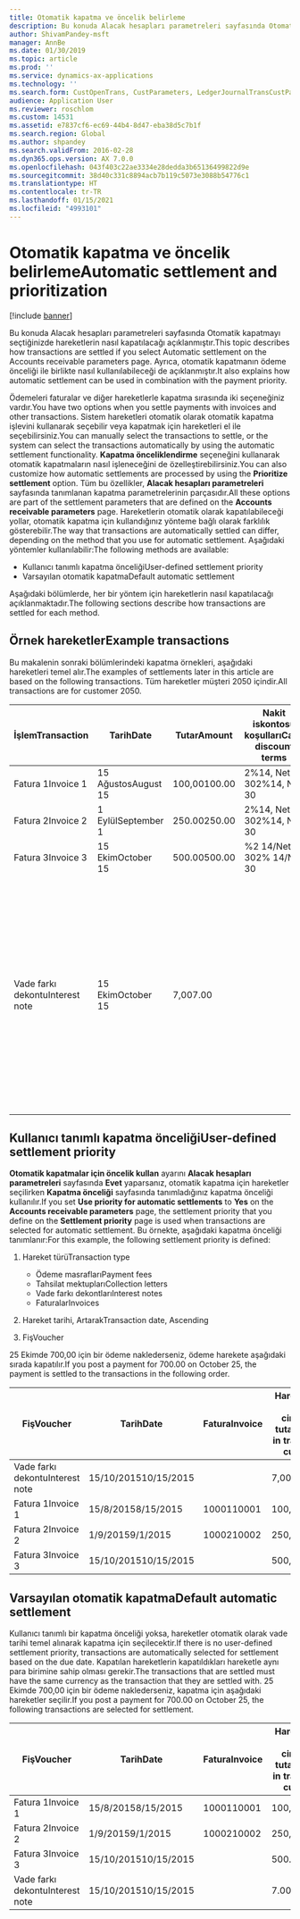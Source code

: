 ```yaml
---
title: Otomatik kapatma ve öncelik belirleme
description: Bu konuda Alacak hesapları parametreleri sayfasında Otomatik kapatmayı seçtiğinizde hareketlerin nasıl kapatılacağı açıklanmıştır. Ayrıca, otomatik kapatmanın ödeme önceliği ile birlikte nasıl kullanılabileceği de açıklanmıştır.
author: ShivamPandey-msft
manager: AnnBe
ms.date: 01/30/2019
ms.topic: article
ms.prod: ''
ms.service: dynamics-ax-applications
ms.technology: ''
ms.search.form: CustOpenTrans, CustParameters, LedgerJournalTransCustPaym
audience: Application User
ms.reviewer: roschlom
ms.custom: 14531
ms.assetid: e7837cf6-ec69-44b4-8d47-eba38d5c7b1f
ms.search.region: Global
ms.author: shpandey
ms.search.validFrom: 2016-02-28
ms.dyn365.ops.version: AX 7.0.0
ms.openlocfilehash: 043f403c22ae3334e28dedda3b65136499822d9e
ms.sourcegitcommit: 38d40c331c8894acb7b119c5073e3088b54776c1
ms.translationtype: HT
ms.contentlocale: tr-TR
ms.lasthandoff: 01/15/2021
ms.locfileid: "4993101"
---
```

# <a name="automatic-settlement-and-prioritization"></a><span data-ttu-id="73888-104">Otomatik kapatma ve öncelik belirleme</span><span class="sxs-lookup"><span data-stu-id="73888-104">Automatic settlement and prioritization</span></span>

[!include [banner](../includes/banner.md)]

<span data-ttu-id="73888-105">Bu konuda Alacak hesapları parametreleri sayfasında Otomatik kapatmayı seçtiğinizde hareketlerin nasıl kapatılacağı açıklanmıştır.</span><span class="sxs-lookup"><span data-stu-id="73888-105">This topic describes how transactions are settled if you select Automatic settlement on the Accounts receivable parameters page.</span></span> <span data-ttu-id="73888-106">Ayrıca, otomatik kapatmanın ödeme önceliği ile birlikte nasıl kullanılabileceği de açıklanmıştır.</span><span class="sxs-lookup"><span data-stu-id="73888-106">It also explains how automatic settlement can be used in combination with the payment priority.</span></span>

<span data-ttu-id="73888-107">Ödemeleri faturalar ve diğer hareketlerle kapatma sırasında iki seçeneğiniz vardır.</span><span class="sxs-lookup"><span data-stu-id="73888-107">You have two options when you settle payments with invoices and other transactions.</span></span> <span data-ttu-id="73888-108">Sistem hareketleri otomatik olarak otomatik kapatma işlevini kullanarak seçebilir veya kapatmak için hareketleri el ile seçebilirsiniz.</span><span class="sxs-lookup"><span data-stu-id="73888-108">You can manually select the transactions to settle, or the system can select the transactions automatically by using the automatic settlement functionality.</span></span> <span data-ttu-id="73888-109">**Kapatma önceliklendirme** seçeneğini kullanarak otomatik kapatmaların nasıl işleneceğini de özelleştirebilirsiniz.</span><span class="sxs-lookup"><span data-stu-id="73888-109">You can also customize how automatic settlements are processed by using the **Prioritize settlement** option.</span></span> <span data-ttu-id="73888-110">Tüm bu özellikler, **Alacak hesapları parametreleri** sayfasında tanımlanan kapatma parametrelerinin parçasıdır.</span><span class="sxs-lookup"><span data-stu-id="73888-110">All these options are part of the settlement parameters that are defined on the **Accounts receivable parameters** page.</span></span> <span data-ttu-id="73888-111">Hareketlerin otomatik olarak kapatılabileceği yollar, otomatik kapatma için kullandığınız yönteme bağlı olarak farklılık gösterebilir.</span><span class="sxs-lookup"><span data-stu-id="73888-111">The way that transactions are automatically settled can differ, depending on the method that you use for automatic settlement.</span></span> <span data-ttu-id="73888-112">Aşağıdaki yöntemler kullanılabilir:</span><span class="sxs-lookup"><span data-stu-id="73888-112">The following methods are available:</span></span>

-   <span data-ttu-id="73888-113">Kullanıcı tanımlı kapatma önceliği</span><span class="sxs-lookup"><span data-stu-id="73888-113">User-defined settlement priority</span></span>
-   <span data-ttu-id="73888-114">Varsayılan otomatik kapatma</span><span class="sxs-lookup"><span data-stu-id="73888-114">Default automatic settlement</span></span>

<span data-ttu-id="73888-115">Aşağıdaki bölümlerde, her bir yöntem için hareketlerin nasıl kapatılacağı açıklanmaktadır.</span><span class="sxs-lookup"><span data-stu-id="73888-115">The following sections describe how transactions are settled for each method.</span></span>

## <a name="example-transactions"></a><span data-ttu-id="73888-116">Örnek hareketler</span><span class="sxs-lookup"><span data-stu-id="73888-116">Example transactions</span></span>
<span data-ttu-id="73888-117">Bu makalenin sonraki bölümlerindeki kapatma örnekleri, aşağıdaki hareketleri temel alır.</span><span class="sxs-lookup"><span data-stu-id="73888-117">The examples of settlements later in this article are based on the following transactions.</span></span> <span data-ttu-id="73888-118">Tüm hareketler müşteri 2050 içindir.</span><span class="sxs-lookup"><span data-stu-id="73888-118">All transactions are for customer 2050.</span></span>

| <span data-ttu-id="73888-119">İşlem</span><span class="sxs-lookup"><span data-stu-id="73888-119">Transaction</span></span>   | <span data-ttu-id="73888-120">Tarih</span><span class="sxs-lookup"><span data-stu-id="73888-120">Date</span></span>        | <span data-ttu-id="73888-121">Tutar</span><span class="sxs-lookup"><span data-stu-id="73888-121">Amount</span></span> | <span data-ttu-id="73888-122">Nakit iskontosu koşulları</span><span class="sxs-lookup"><span data-stu-id="73888-122">Cash discount terms</span></span> | <span data-ttu-id="73888-123">Nakit iskonto tarihi</span><span class="sxs-lookup"><span data-stu-id="73888-123">Cash discount date</span></span> | <span data-ttu-id="73888-124">Yorumlar</span><span class="sxs-lookup"><span data-stu-id="73888-124">Comments</span></span>                                                                                                                                                                                      |
|---------------|-------------|--------|---------------------|--------------------|-----------------------------------------------------------------------------------------------------------------------------------------------------------------------------------------------|
| <span data-ttu-id="73888-125">Fatura 1</span><span class="sxs-lookup"><span data-stu-id="73888-125">Invoice 1</span></span>     | <span data-ttu-id="73888-126">15 Ağustos</span><span class="sxs-lookup"><span data-stu-id="73888-126">August 15</span></span>   | <span data-ttu-id="73888-127">100,00</span><span class="sxs-lookup"><span data-stu-id="73888-127">100.00</span></span> | <span data-ttu-id="73888-128">2%14, Net 30</span><span class="sxs-lookup"><span data-stu-id="73888-128">2%14, Net 30</span></span>        | <span data-ttu-id="73888-129">29 Ağustos</span><span class="sxs-lookup"><span data-stu-id="73888-129">August 29</span></span>          |                                                                                                                                                                                               |
| <span data-ttu-id="73888-130">Fatura 2</span><span class="sxs-lookup"><span data-stu-id="73888-130">Invoice 2</span></span>     | <span data-ttu-id="73888-131">1 Eylül</span><span class="sxs-lookup"><span data-stu-id="73888-131">September 1</span></span> | <span data-ttu-id="73888-132">250.00</span><span class="sxs-lookup"><span data-stu-id="73888-132">250.00</span></span> | <span data-ttu-id="73888-133">2%14, Net 30</span><span class="sxs-lookup"><span data-stu-id="73888-133">2%14, Net 30</span></span>        | <span data-ttu-id="73888-134">15 Eylül</span><span class="sxs-lookup"><span data-stu-id="73888-134">September 15</span></span>       |                                                                                                                                                                                               |
| <span data-ttu-id="73888-135">Fatura 3</span><span class="sxs-lookup"><span data-stu-id="73888-135">Invoice 3</span></span>     | <span data-ttu-id="73888-136">15 Ekim</span><span class="sxs-lookup"><span data-stu-id="73888-136">October 15</span></span>  | <span data-ttu-id="73888-137">500.00</span><span class="sxs-lookup"><span data-stu-id="73888-137">500.00</span></span> | <span data-ttu-id="73888-138">%2 14/Net 30</span><span class="sxs-lookup"><span data-stu-id="73888-138">2% 14/Net 30</span></span>        | <span data-ttu-id="73888-139">29 Ekim</span><span class="sxs-lookup"><span data-stu-id="73888-139">October 29</span></span>         |                                                                                                                                                                                               |
| <span data-ttu-id="73888-140">Vade farkı dekontu</span><span class="sxs-lookup"><span data-stu-id="73888-140">Interest note</span></span> | <span data-ttu-id="73888-141">15 Ekim</span><span class="sxs-lookup"><span data-stu-id="73888-141">October 15</span></span>  | <span data-ttu-id="73888-142">7,00</span><span class="sxs-lookup"><span data-stu-id="73888-142">7.00</span></span>   |                     |                    | <span data-ttu-id="73888-143">Bu vade farkı dekontu fatura 1 ve fatura 2 içindir.</span><span class="sxs-lookup"><span data-stu-id="73888-143">This interest note is for invoice 1 and invoice 2.</span></span> <span data-ttu-id="73888-144">Tutar, süresi 30 gün veya daha fazla geçen tutarlar üzerinde yüzde 2 faiz olarak hesaplanır.</span><span class="sxs-lookup"><span data-stu-id="73888-144">The amount is calculated as 2-percent interest on amounts that are 30 or more days past due.</span></span> <span data-ttu-id="73888-145">Örneğin, 0,02 × (100,00 + 250,00) = 7,00.</span><span class="sxs-lookup"><span data-stu-id="73888-145">For example, 0.02 × (100.00 + 250.00) = 7.00.</span></span> |

## <a name="user-defined-settlement-priority"></a><span data-ttu-id="73888-146">Kullanıcı tanımlı kapatma önceliği</span><span class="sxs-lookup"><span data-stu-id="73888-146">User-defined settlement priority</span></span>
<span data-ttu-id="73888-147">**Otomatik kapatmalar için öncelik kullan** ayarını **Alacak hesapları parametreleri** sayfasında **Evet** yaparsanız, otomatik kapatma için hareketler seçilirken **Kapatma önceliği** sayfasında tanımladığınız kapatma önceliği kullanılır.</span><span class="sxs-lookup"><span data-stu-id="73888-147">If you set **Use priority for automatic settlements** to **Yes** on the **Accounts receivable parameters** page, the settlement priority that you define on the **Settlement priority** page is used when transactions are selected for automatic settlement.</span></span> <span data-ttu-id="73888-148">Bu örnekte, aşağıdaki kapatma önceliği tanımlanır:</span><span class="sxs-lookup"><span data-stu-id="73888-148">For this example, the following settlement priority is defined:</span></span>

1.  <span data-ttu-id="73888-149">Hareket türü</span><span class="sxs-lookup"><span data-stu-id="73888-149">Transaction type</span></span>
    -   <span data-ttu-id="73888-150">Ödeme masrafları</span><span class="sxs-lookup"><span data-stu-id="73888-150">Payment fees</span></span>
    -   <span data-ttu-id="73888-151">Tahsilat mektupları</span><span class="sxs-lookup"><span data-stu-id="73888-151">Collection letters</span></span>
    -   <span data-ttu-id="73888-152">Vade farkı dekontları</span><span class="sxs-lookup"><span data-stu-id="73888-152">Interest notes</span></span>
    -   <span data-ttu-id="73888-153">Faturalar</span><span class="sxs-lookup"><span data-stu-id="73888-153">Invoices</span></span>

2.  <span data-ttu-id="73888-154">Hareket tarihi, Artarak</span><span class="sxs-lookup"><span data-stu-id="73888-154">Transaction date, Ascending</span></span>
3.  <span data-ttu-id="73888-155">Fiş</span><span class="sxs-lookup"><span data-stu-id="73888-155">Voucher</span></span>

<span data-ttu-id="73888-156">25 Ekimde 700,00 için bir ödeme naklederseniz, ödeme harekete aşağıdaki sırada kapatılır.</span><span class="sxs-lookup"><span data-stu-id="73888-156">If you post a payment for 700.00 on October 25, the payment is settled to the transactions in the following order.</span></span>

| <span data-ttu-id="73888-157">Fiş</span><span class="sxs-lookup"><span data-stu-id="73888-157">Voucher</span></span>       | <span data-ttu-id="73888-158">Tarih</span><span class="sxs-lookup"><span data-stu-id="73888-158">Date</span></span>       | <span data-ttu-id="73888-159">Fatura</span><span class="sxs-lookup"><span data-stu-id="73888-159">Invoice</span></span> | <span data-ttu-id="73888-160">Hareket para birimi cinsinden tutar</span><span class="sxs-lookup"><span data-stu-id="73888-160">Amount in transaction currency</span></span> | <span data-ttu-id="73888-161">Kapatılacak tutar</span><span class="sxs-lookup"><span data-stu-id="73888-161">Amount to settle</span></span> | <span data-ttu-id="73888-162">Kalan</span><span class="sxs-lookup"><span data-stu-id="73888-162">Balance</span></span> | <span data-ttu-id="73888-163">Para Birimi</span><span class="sxs-lookup"><span data-stu-id="73888-163">Currency</span></span> |
|---------------|------------|---------|--------------------------------|------------------|---------|----------|
| <span data-ttu-id="73888-164">Vade farkı dekontu</span><span class="sxs-lookup"><span data-stu-id="73888-164">Interest note</span></span> | <span data-ttu-id="73888-165">15/10/2015</span><span class="sxs-lookup"><span data-stu-id="73888-165">10/15/2015</span></span> |         | <span data-ttu-id="73888-166">7,00</span><span class="sxs-lookup"><span data-stu-id="73888-166">7.00</span></span>                           | <span data-ttu-id="73888-167">7,00</span><span class="sxs-lookup"><span data-stu-id="73888-167">7.00</span></span>             | <span data-ttu-id="73888-168">0,00</span><span class="sxs-lookup"><span data-stu-id="73888-168">0.00</span></span>    | <span data-ttu-id="73888-169">ABD Doları</span><span class="sxs-lookup"><span data-stu-id="73888-169">USD</span></span>      |
| <span data-ttu-id="73888-170">Fatura 1</span><span class="sxs-lookup"><span data-stu-id="73888-170">Invoice 1</span></span>     | <span data-ttu-id="73888-171">15/8/2015</span><span class="sxs-lookup"><span data-stu-id="73888-171">8/15/2015</span></span>  | <span data-ttu-id="73888-172">10001</span><span class="sxs-lookup"><span data-stu-id="73888-172">10001</span></span>   | <span data-ttu-id="73888-173">100,00</span><span class="sxs-lookup"><span data-stu-id="73888-173">100.00</span></span>                         | <span data-ttu-id="73888-174">100,00</span><span class="sxs-lookup"><span data-stu-id="73888-174">100.00</span></span>           | <span data-ttu-id="73888-175">0,00</span><span class="sxs-lookup"><span data-stu-id="73888-175">0.00</span></span>    | <span data-ttu-id="73888-176">ABD Doları</span><span class="sxs-lookup"><span data-stu-id="73888-176">USD</span></span>      |
| <span data-ttu-id="73888-177">Fatura 2</span><span class="sxs-lookup"><span data-stu-id="73888-177">Invoice 2</span></span>     | <span data-ttu-id="73888-178">1/9/2015</span><span class="sxs-lookup"><span data-stu-id="73888-178">9/1/2015</span></span>   | <span data-ttu-id="73888-179">10002</span><span class="sxs-lookup"><span data-stu-id="73888-179">10002</span></span>   | <span data-ttu-id="73888-180">250,00</span><span class="sxs-lookup"><span data-stu-id="73888-180">250.00</span></span>                         | <span data-ttu-id="73888-181">250,00</span><span class="sxs-lookup"><span data-stu-id="73888-181">250.00</span></span>           | <span data-ttu-id="73888-182">0,00</span><span class="sxs-lookup"><span data-stu-id="73888-182">0.00</span></span>    | <span data-ttu-id="73888-183">ABD Doları</span><span class="sxs-lookup"><span data-stu-id="73888-183">USD</span></span>      |
| <span data-ttu-id="73888-184">Fatura 3</span><span class="sxs-lookup"><span data-stu-id="73888-184">Invoice 3</span></span>     | <span data-ttu-id="73888-185">15/10/2015</span><span class="sxs-lookup"><span data-stu-id="73888-185">10/15/2015</span></span> |         | <span data-ttu-id="73888-186">500,00</span><span class="sxs-lookup"><span data-stu-id="73888-186">500.00</span></span>                         | <span data-ttu-id="73888-187">343,00</span><span class="sxs-lookup"><span data-stu-id="73888-187">343.00</span></span>           | <span data-ttu-id="73888-188">157,00</span><span class="sxs-lookup"><span data-stu-id="73888-188">157.00</span></span>  | <span data-ttu-id="73888-189">ABD Doları</span><span class="sxs-lookup"><span data-stu-id="73888-189">USD</span></span>      |

## <a name="default-automatic-settlement"></a><span data-ttu-id="73888-190">Varsayılan otomatik kapatma</span><span class="sxs-lookup"><span data-stu-id="73888-190">Default automatic settlement</span></span>
<span data-ttu-id="73888-191">Kullanıcı tanımlı bir kapatma önceliği yoksa, hareketler otomatik olarak vade tarihi temel alınarak kapatma için seçilecektir.</span><span class="sxs-lookup"><span data-stu-id="73888-191">If there is no user-defined settlement priority, transactions are automatically selected for settlement based on the due date.</span></span> <span data-ttu-id="73888-192">Kapatılan hareketlerin kapatıldıkları hareketle aynı para birimine sahip olması gerekir.</span><span class="sxs-lookup"><span data-stu-id="73888-192">The transactions that are settled must have the same currency as the transaction that they are settled with.</span></span> <span data-ttu-id="73888-193">25 Ekimde 700,00 için bir ödeme naklederseniz, kapatma için aşağıdaki hareketler seçilir.</span><span class="sxs-lookup"><span data-stu-id="73888-193">If you post a payment for 700.00 on October 25, the following transactions are selected for settlement.</span></span>

| <span data-ttu-id="73888-194">Fiş</span><span class="sxs-lookup"><span data-stu-id="73888-194">Voucher</span></span>       | <span data-ttu-id="73888-195">Tarih</span><span class="sxs-lookup"><span data-stu-id="73888-195">Date</span></span>       | <span data-ttu-id="73888-196">Fatura</span><span class="sxs-lookup"><span data-stu-id="73888-196">Invoice</span></span> | <span data-ttu-id="73888-197">Hareket para birimi cinsinden tutar</span><span class="sxs-lookup"><span data-stu-id="73888-197">Amount in transaction currency</span></span> | <span data-ttu-id="73888-198">Kapatılacak tutar</span><span class="sxs-lookup"><span data-stu-id="73888-198">Amount to settle</span></span> | <span data-ttu-id="73888-199">Kalan</span><span class="sxs-lookup"><span data-stu-id="73888-199">Balance</span></span> | <span data-ttu-id="73888-200">Para Birimi</span><span class="sxs-lookup"><span data-stu-id="73888-200">Currency</span></span> |
|---------------|------------|---------|--------------------------------|------------------|---------|----------|
| <span data-ttu-id="73888-201">Fatura 1</span><span class="sxs-lookup"><span data-stu-id="73888-201">Invoice 1</span></span>     | <span data-ttu-id="73888-202">15/8/2015</span><span class="sxs-lookup"><span data-stu-id="73888-202">8/15/2015</span></span>  | <span data-ttu-id="73888-203">10001</span><span class="sxs-lookup"><span data-stu-id="73888-203">10001</span></span>   | <span data-ttu-id="73888-204">100,00</span><span class="sxs-lookup"><span data-stu-id="73888-204">100.00</span></span>                         | <span data-ttu-id="73888-205">100,00</span><span class="sxs-lookup"><span data-stu-id="73888-205">100.00</span></span>           | <span data-ttu-id="73888-206">0,00</span><span class="sxs-lookup"><span data-stu-id="73888-206">0.00</span></span>    | <span data-ttu-id="73888-207">ABD Doları</span><span class="sxs-lookup"><span data-stu-id="73888-207">USD</span></span>      |
| <span data-ttu-id="73888-208">Fatura 2</span><span class="sxs-lookup"><span data-stu-id="73888-208">Invoice 2</span></span>     | <span data-ttu-id="73888-209">1/9/2015</span><span class="sxs-lookup"><span data-stu-id="73888-209">9/1/2015</span></span>   | <span data-ttu-id="73888-210">10002</span><span class="sxs-lookup"><span data-stu-id="73888-210">10002</span></span>   | <span data-ttu-id="73888-211">250,00</span><span class="sxs-lookup"><span data-stu-id="73888-211">250.00</span></span>                         | <span data-ttu-id="73888-212">250,00</span><span class="sxs-lookup"><span data-stu-id="73888-212">250.00</span></span>           | <span data-ttu-id="73888-213">0,00</span><span class="sxs-lookup"><span data-stu-id="73888-213">0.00</span></span>    | <span data-ttu-id="73888-214">ABD Doları</span><span class="sxs-lookup"><span data-stu-id="73888-214">USD</span></span>      |
| <span data-ttu-id="73888-215">Fatura 3</span><span class="sxs-lookup"><span data-stu-id="73888-215">Invoice 3</span></span>     | <span data-ttu-id="73888-216">15/10/2015</span><span class="sxs-lookup"><span data-stu-id="73888-216">10/15/2015</span></span> |         | <span data-ttu-id="73888-217">500.00</span><span class="sxs-lookup"><span data-stu-id="73888-217">500.00</span></span>                         | <span data-ttu-id="73888-218">350.00</span><span class="sxs-lookup"><span data-stu-id="73888-218">350.00</span></span>           | <span data-ttu-id="73888-219">150.00</span><span class="sxs-lookup"><span data-stu-id="73888-219">150.00</span></span>  | <span data-ttu-id="73888-220">ABD Doları</span><span class="sxs-lookup"><span data-stu-id="73888-220">USD</span></span>      |
| <span data-ttu-id="73888-221">Vade farkı dekontu</span><span class="sxs-lookup"><span data-stu-id="73888-221">Interest note</span></span> | <span data-ttu-id="73888-222">15/10/2015</span><span class="sxs-lookup"><span data-stu-id="73888-222">10/15/2015</span></span> |         | <span data-ttu-id="73888-223">7.00</span><span class="sxs-lookup"><span data-stu-id="73888-223">7.00</span></span>                           | <span data-ttu-id="73888-224">0,00</span><span class="sxs-lookup"><span data-stu-id="73888-224">0.00</span></span>             | <span data-ttu-id="73888-225">7.00</span><span class="sxs-lookup"><span data-stu-id="73888-225">7.00</span></span>    | <span data-ttu-id="73888-226">ABD Doları</span><span class="sxs-lookup"><span data-stu-id="73888-226">USD</span></span>      |






